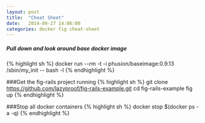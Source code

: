 ```yaml
---
layout: post
title:  "Cheat Sheet"
date:   2014-09-27 14:06:00
categories: docker fig cheat-sheet
---
```


##### **Pull down and look around base docker image**
{% highlight sh %}
docker run --rm -t -i phusion/baseimage:0.9.13 /sbin/my_init -- bash -l
{% endhighlight %}

###Get the fig-rails project running
{% highlight sh %}
git clone https://github.com/lazyproof/fig-rails-example.git
cd fig-rails-example
fig up
{% endhighlight %}

###Stop all docker containers
{% highlight sh %}
docker stop $(docker ps -a -q)
{% endhighlight %}